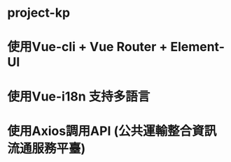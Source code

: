 # project-kp
# 使用Vue-cli + Vue Router +  Element-UI 
# 使用Vue-i18n 支持多語言
# 使用Axios調用API (公共運輸整合資訊流通服務平臺)
